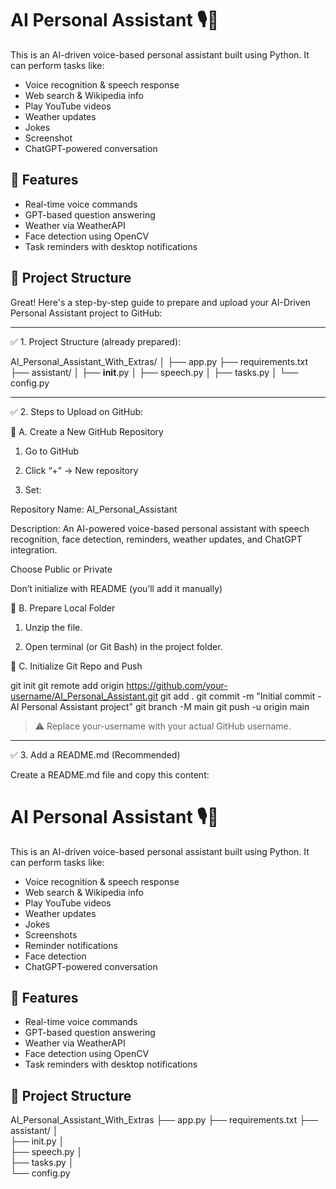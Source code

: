# AI Personal Assistant 🎙️🤖

This is an AI-driven voice-based personal assistant built using Python. It can perform tasks like:
- Voice recognition & speech response
- Web search & Wikipedia info
- Play YouTube videos
- Weather updates
- Jokes
- Screenshot
- ChatGPT-powered conversation

## 🚀 Features
- Real-time voice commands
- GPT-based question answering
- Weather via WeatherAPI
- Face detection using OpenCV
- Task reminders with desktop notifications

## 📁 Project Structure
Great! Here's a step-by-step guide to prepare and upload your AI-Driven Personal Assistant project to GitHub:


---

✅ 1. Project Structure (already prepared):

AI_Personal_Assistant_With_Extras/
│
├── app.py
├── requirements.txt
├── assistant/
│   ├── __init__.py
│   ├── speech.py
│   ├── tasks.py
│   └── config.py


---

✅ 2. Steps to Upload on GitHub:

🔹 A. Create a New GitHub Repository

1. Go to GitHub


2. Click “+” → New repository


3. Set:

Repository Name: AI_Personal_Assistant

Description: An AI-powered voice-based personal assistant with speech recognition, face detection, reminders, weather updates, and ChatGPT integration.

Choose Public or Private

Don’t initialize with README (you’ll add it manually)




🔹 B. Prepare Local Folder

1. Unzip the file.


2. Open terminal (or Git Bash) in the project folder.



🔹 C. Initialize Git Repo and Push

git init
git remote add origin https://github.com/your-username/AI_Personal_Assistant.git
git add .
git commit -m "Initial commit - AI Personal Assistant project"
git branch -M main
git push -u origin main

> ⚠️ Replace your-username with your actual GitHub username.




---

✅ 3. Add a README.md (Recommended)

Create a README.md file and copy this content:

# AI Personal Assistant 🎙️🤖

This is an AI-driven voice-based personal assistant built using Python. It can perform tasks like:
- Voice recognition & speech response
- Web search & Wikipedia info
- Play YouTube videos
- Weather updates
- Jokes
- Screenshots
- Reminder notifications
- Face detection
- ChatGPT-powered conversation

## 🚀 Features
- Real-time voice commands
- GPT-based question answering
- Weather via WeatherAPI
- Face detection using OpenCV
- Task reminders with desktop notifications

## 📁 Project Structure

AI_Personal_Assistant_With_Extras
├── app.py 
├── requirements.txt 
├── assistant/ │   
           ├── init.py │   
           ├── speech.py │  
           ├── tasks.py │   
           └── config.py

